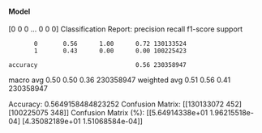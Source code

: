 #### Model
[0 0 0 ... 0 0 0]
Classification Report:
              precision    recall  f1-score   support

           0       0.56      1.00      0.72 130133524
           1       0.43      0.00      0.00 100225423

    accuracy                           0.56 230358947
   macro avg       0.50      0.50      0.36 230358947
weighted avg       0.51      0.56      0.41 230358947

Accuracy: 0.5649158484823252
Confusion Matrix:
[[130133072       452]
 [100225075       348]]
Confusion Matrix (%):
[[5.64914338e+01 1.96215518e-04]
 [4.35082189e+01 1.51068584e-04]]
